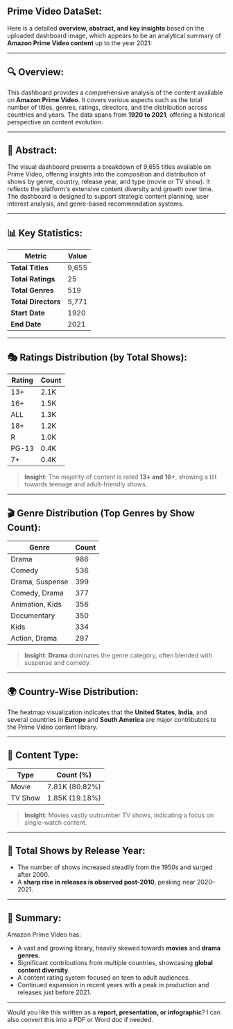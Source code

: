 
## Prime Video DataSet:

Here is a detailed **overview, abstract, and key insights** based on the uploaded dashboard image, which appears to be an analytical summary of **Amazon Prime Video content** up to the year 2021:

---

## 🔍 Overview:

This dashboard provides a comprehensive analysis of the content available on **Amazon Prime Video**. It covers various aspects such as the total number of titles, genres, ratings, directors, and the distribution across countries and years. The data spans from **1920 to 2021**, offering a historical perspective on content evolution.

---

## 📝 Abstract:

The visual dashboard presents a breakdown of 9,655 titles available on Prime Video, offering insights into the composition and distribution of shows by genre, country, release year, and type (movie or TV show). It reflects the platform's extensive content diversity and growth over time. The dashboard is designed to support strategic content planning, user interest analysis, and genre-based recommendation systems.

---

## 📊 Key Statistics:

| Metric                | Value         |
|-----------------------|---------------|
| **Total Titles**      | 9,655         |
| **Total Ratings**     | 25            |
| **Total Genres**      | 519           |
| **Total Directors**   | 5,771         |
| **Start Date**        | 1920          |
| **End Date**          | 2021          |

---

## 🎭 Ratings Distribution (by Total Shows):

| Rating   | Count  |
|----------|--------|
| 13+      | 2.1K   |
| 16+      | 1.5K   |
| ALL      | 1.3K   |
| 18+      | 1.2K   |
| R        | 1.0K   |
| PG-13    | 0.4K   |
| 7+       | 0.4K   |

> **Insight**: The majority of content is rated **13+ and 16+**, showing a tilt towards teenage and adult-friendly shows.

---

## 🎬 Genre Distribution (Top Genres by Show Count):

| Genre                 | Count |
|------------------------|--------|
| Drama                  | 986    |
| Comedy                 | 536    |
| Drama, Suspense        | 399    |
| Comedy, Drama          | 377    |
| Animation, Kids        | 356    |
| Documentary            | 350    |
| Kids                   | 334    |
| Action, Drama          | 297    |

> **Insight**: **Drama** dominates the genre category, often blended with suspense and comedy.

---

## 🌍 Country-Wise Distribution:

The heatmap visualization indicates that the **United States**, **India**, and several countries in **Europe** and **South America** are major contributors to the Prime Video content library.

---

## 🎥 Content Type:

| Type      | Count (%)         |
|-----------|-------------------|
| Movie     | 7.81K (80.82%)    |
| TV Show   | 1.85K (19.18%)    |

> **Insight**: Movies vastly outnumber TV shows, indicating a focus on single-watch content.

---

## 📅 Total Shows by Release Year:

- The number of shows increased steadily from the 1950s and surged after 2000.
- A **sharp rise in releases is observed post-2010**, peaking near 2020–2021.

---

## 📌 Summary:

Amazon Prime Video has:
- A vast and growing library, heavily skewed towards **movies** and **drama genres**.
- Significant contributions from multiple countries, showcasing **global content diversity**.
- A content rating system focused on teen to adult audiences.
- Continued expansion in recent years with a peak in production and releases just before 2021.

---

Would you like this written as a **report, presentation, or infographic**? I can also convert this into a PDF or Word doc if needed.
